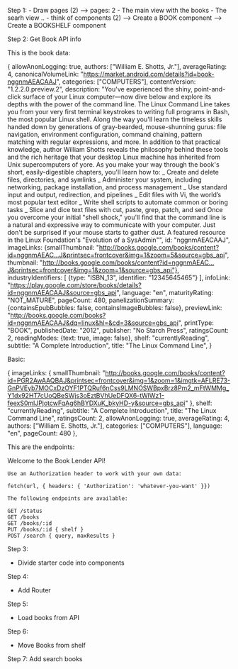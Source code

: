 Step 1: - Draw pages (2)
--> pages: 2 - The main view with the books - The searh view .. - think of components (2)
--> Create a BOOK component
--> Create a BOOKSHELF component

Step 2: Get Book API info

This is the book data:

{
allowAnonLogging: true,
authors: ["William E. Shotts, Jr."],
averageRating: 4,
canonicalVolumeLink: "https://market.android.com/details?id=book-nggnmAEACAAJ",
categories: ["COMPUTERS"],
contentVersion: "1.2.2.0.preview.2",
description: "You've experienced the shiny, point-and-click surface of your Linux computer—now dive below and explore its depths with the power of the command line. The Linux Command Line takes you from your very first terminal keystrokes to writing full programs in Bash, the most popular Linux shell. Along the way you'll learn the timeless skills handed down by generations of gray-bearded, mouse-shunning gurus: file navigation, environment configuration, command chaining, pattern matching with regular expressions, and more. In addition to that practical knowledge, author William Shotts reveals the philosophy behind these tools and the rich heritage that your desktop Linux machine has inherited from Unix supercomputers of yore. As you make your way through the book's short, easily-digestible chapters, you'll learn how to: _ Create and delete files, directories, and symlinks _ Administer your system, including networking, package installation, and process management _ Use standard input and output, redirection, and pipelines _ Edit files with Vi, the world’s most popular text editor _ Write shell scripts to automate common or boring tasks _ Slice and dice text files with cut, paste, grep, patch, and sed Once you overcome your initial "shell shock," you'll find that the command line is a natural and expressive way to communicate with your computer. Just don't be surprised if your mouse starts to gather dust. A featured resource in the Linux Foundation's "Evolution of a SysAdmin"",
id: "nggnmAEACAAJ",
imageLinks: {smallThumbnail: "http://books.google.com/books/content?id=nggnmAEAC…J&printsec=frontcover&img=1&zoom=5&source=gbs_api", thumbnail: "http://books.google.com/books/content?id=nggnmAEAC…J&printsec=frontcover&img=1&zoom=1&source=gbs_api"},
industryIdentifiers: [
{type: "ISBN_13", identifier: "12345645465"}
],
infoLink: "https://play.google.com/store/books/details?id=nggnmAEACAAJ&source=gbs_api",
language: "en",
maturityRating: "NOT_MATURE",
pageCount: 480,
panelizationSummary: {containsEpubBubbles: false, containsImageBubbles: false},
previewLink: "http://books.google.com/books?id=nggnmAEACAAJ&dq=linux&hl=&cd=3&source=gbs_api",
printType: "BOOK",
publishedDate: "2012",
publisher: "No Starch Press",
ratingsCount: 2,
readingModes: {text: true, image: false},
shelf: "currentlyReading",
subtitle: "A Complete Introduction",
title: "The Linux Command Line",
}

Basic:

{
imageLinks: {
smallThumbnail:
"http://books.google.com/books/content?id=PGR2AwAAQBAJ&printsec=frontcover&img=1&zoom=1&imgtk=AFLRE73-GnPVEyb7MOCxDzOYF1PTQRuf6nCss9LMNOSWBpxBrz8Pm2_mFtWMMg_Y1dx92HT7cUoQBeSWjs3oEztBVhUeDFQX6-tWlWz1-feexS0mlJPjotcwFqAg6hBYDXuK_bkyHD-y&source=gbs_api"
},
shelf: "currentlyReading",
subtitle: "A Complete Introduction",
title: "The Linux Command Line",
ratingsCount: 2,
allowAnonLogging: true,
averageRating: 4,
authors: ["William E. Shotts, Jr."],
categories: ["COMPUTERS"],
language: "en",
pageCount: 480
},

This are the endpoints:

Welcome to the Book Lender API!

    Use an Authorization header to work with your own data:

    fetch(url, { headers: { 'Authorization': 'whatever-you-want' }})

    The following endpoints are available:

    GET /status
    GET /books
    GET /books/:id
    PUT /books/:id { shelf }
    POST /search { query, maxResults }

Step 3:

- Divide starter code into components

Step 4:

- Add Router

Step 5:

- Load books from API

Step 6:

- Move Books from shelf

Step 7: Add search books
